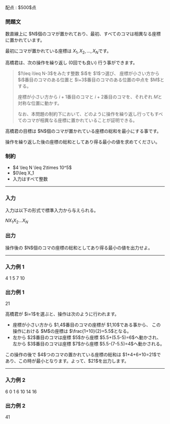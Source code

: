 
<div>

<span>

<span>

<p>
配点 : $500$点
</p>

<div>

<section>

### **問題文**

<p>
数直線上に $N$個のコマが置かれており、最初、すべてのコマは相異なる座標に置かれています。

最初にコマが置かれている座標は $X_1,X_2,\ldots, X_N$です。

高橋君は、次の操作を繰り返し ($0$回でも良い) 行う事ができます。
</p>

<blockquote>

<p>
$1\leq i\leq N-3$をみたす整数 $i$を $1$つ選び、
座標が小さい方から $i$番目のコマのある位置と $i+3$番目のコマのある位置の中点を $M$とする。

座標が小さい方から $i+1$番目のコマと $i+2$番目のコマを、それぞれ $M$と対称な位置に動かす。

なお、本問題の制約下において、どのように操作を繰り返し行ってもすべてのコマが相異なる座標に置かれていることが証明できる。
</p>

</blockquote>

<p>
高橋君の目標は $N$個のコマが置かれている座標の総和を最小にする事です。

操作を繰り返した後の座標の総和としてあり得る最小の値を求めてください。
</p>

</section>

</div>

<div>

<section>

### **制約**

<ul>

<li>
$4 \leq N \leq 2\times 10^5$
</li>

<li>
$0\leq X_1<X_2<\cdots<X_N\leq 10^{12}$
</li>

<li>
入力はすべて整数
</li>

</ul>

</section>

</div>

---

<div>

<div>

<section>

### **入力**

<p>
入力は以下の形式で標準入力から与えられる。
</p>

<div>

$N$$X_1$$X_2$$\ldots$$X_N$
</div>

</section>

</div>

<div>

<section>

### **出力**

<p>
操作後の $N$個のコマの座標の総和としてあり得る最小の値を出力せよ。
</p>

</section>

</div>

</div>

---

<div>

<section>

### **入力例 1**

<div>

4
1 5 7 10

</div>

</section>

</div>

<div>

<section>

### **出力例 1**

<div>

21

</div>

<p>
高橋君が $i=1$を選ぶと、操作は次のように行われます。  
</p>

<ul>

<li>
座標が小さい方から $1,4$番目のコマの座標が $1,10$である事から、
この操作における $M$の座標は $\frac{1+10}{2}=5.5$となる。
</li>

<li>
左から $2$番目のコマは座標 $5$から座標 $5.5+(5.5-5)=6$へ動かされ、
左から $3$番目のコマは座標 $7$から座標 $5.5-(7-5.5)=4$へ動かされる。
</li>

</ul>

<p>
この操作の後で $4$つのコマの置かれている座標の総和は $1+4+6+10=21$であり、この時が最小となります。よって、$21$を出力します。
</p>

</section>

</div>

---

<div>

<section>

### **入力例 2**

<div>

6
0 1 6 10 14 16

</div>

</section>

</div>

<div>

<section>

### **出力例 2**

<div>

41

</div>

</section>

</div>

</span>

</span>

</div>
